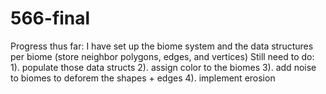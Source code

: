 # 566-final

Progress thus far:
I have set up the biome system and the data structures per biome (store neighbor polygons, edges, and vertices)
Still need to do:
1). populate those data structs
2). assign color to the biomes
3). add noise to biomes to deforem the shapes + edges
4). implement erosion
